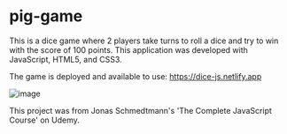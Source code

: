 # pig-game

This is a dice game where 2 players take turns to roll a dice and try to win with the score of 100 points. This application was developed with JavaScript, HTML5, and CSS3.

The game is deployed and available to use:
https://dice-js.netlify.app

![image](https://user-images.githubusercontent.com/65421302/107983597-fa3e1d00-6f7a-11eb-922f-7c74cb004450.png)

This project was from Jonas Schmedtmann's 'The Complete JavaScript Course' on Udemy.
